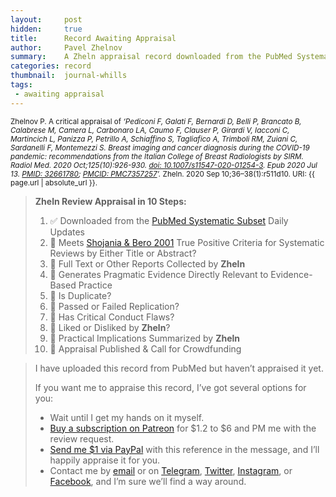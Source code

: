 ```yaml
---
layout:     post
hidden:     true
title:      Record Awaiting Appraisal
author:     Pavel Zhelnov
summary:    A Zheln appraisal record downloaded from the PubMed Systematic Subset daily updates.
categories: record
thumbnail:  journal-whills
tags:
 - awaiting appraisal
---
```


<small>Zhelnov P. A critical appraisal of _‘Pediconi F, Galati F, Bernardi D, Belli P, Brancato B, Calabrese M, Camera L, Carbonaro LA, Caumo F, Clauser P, Girardi V, Iacconi C, Martincich L, Panizza P, Petrillo A, Schiaffino S, Tagliafico A, Trimboli RM, Zuiani C, Sardanelli F, Montemezzi S. Breast imaging and cancer diagnosis during the COVID-19 pandemic: recommendations from the Italian College of Breast Radiologists by SIRM. Radiol Med. 2020 Oct;125(10):926-930. [doi: 10.1007/s11547-020-01254-3](https://doi.org/10.1007/s11547-020-01254-3). Epub 2020 Jul 13. [PMID: 32661780](https://pubmed.gov/32661780); [PMCID: PMC7357257](https://ncbi.nlm.nih.gov/pmc/PMC7357257)’._ Zheln. 2020 Sep 10;36–38(1):r511d10. URI: {{ page.url | absolute_url }}.</small>

> **Zheln Review Appraisal in 10 Steps:**
>
> 1. ✅ Downloaded from the [PubMed Systematic Subset](https://p1m.org/ssb) Daily Updates
> 2. 🔄 Meets [Shojania & Bero 2001](https://www.researchgate.net/publication/11820967_Taking_Advantage_of_the_Explosion_of_Systematic_Reviews_An_Efficient_MEDLINE_Search_Strategy) True Positive Criteria for Systematic Reviews by Either Title or Abstract?
> 3. 🔄 Full Text or Other Reports Collected by **Zheln**
> 4. 🔄 Generates Pragmatic Evidence Directly Relevant to Evidence-Based Practice
> 5. 🔄 Is Duplicate?
> 6. 🔄 Passed or Failed Replication?
> 7. 🔄 Has Critical Conduct Flaws?
> 8. 🔄 Liked or Disliked by **Zheln**?
> 9. 🔄 Practical Implications Summarized by **Zheln**
> 10. 🔄 Appraisal Published & Call for Crowdfunding

> I have uploaded this record from PubMed but haven’t appraised it yet.
>
> If you want me to appraise this record, I’ve got several options for you:
> * Wait until I get my hands on it myself.
> * [Buy a subscription on Patreon](https://patreon.com/zheln) for $1.2 to $6 and PM me with the review request.
> * [Send me $1 via PayPal](https://paypal.me/pjelnov) with this reference in the message, and I’ll happily appraise it for you.
> * Contact me by [email](mailto:pavel@zheln.com) or on [Telegram](https://t.me/drzhelnov), [Twitter](https://twitter.com/drzhelnov), [Instagram](https://instagram.com/igzheln), or [Facebook](https://facebook.com/drzhelnov), and I’m sure we’ll find a way around.
